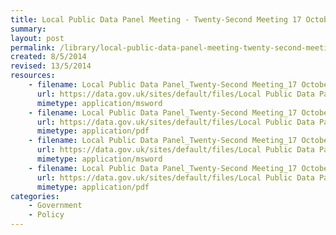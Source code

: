 ```yaml
---
title: Local Public Data Panel Meeting - Twenty-Second Meeting 17 October 2013 
summary: 
layout: post
permalink: /library/local-public-data-panel-meeting-twenty-second-meeting-17-october-2013
created: 8/5/2014
revised: 13/5/2014
resources:
    - filename: Local Public Data Panel_Twenty-Second Meeting_17 October 2013_Agenda.doc
      url: https://data.gov.uk/sites/default/files/Local Public Data Panel_Twenty-Second Meeting_17 October 2013_Agenda.doc
      mimetype: application/msword
    - filename: Local Public Data Panel_Twenty-Second Meeting_17 October 2013_Agenda.pdf
      url: https://data.gov.uk/sites/default/files/Local Public Data Panel_Twenty-Second Meeting_17 October 2013_Agenda.pdf
      mimetype: application/pdf
    - filename: Local Public Data Panel_Twenty-Second Meeting_17 October 2013_Minutes.doc
      url: https://data.gov.uk/sites/default/files/Local Public Data Panel_Twenty-Second Meeting_17 October 2013_Minutes.doc
      mimetype: application/msword
    - filename: Local Public Data Panel_Twenty-Second Meeting_17 October 2013_Minutes.pdf
      url: https://data.gov.uk/sites/default/files/Local Public Data Panel_Twenty-Second Meeting_17 October 2013_Minutes.pdf
      mimetype: application/pdf
categories:
    - Government
    - Policy
---
```


